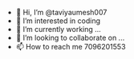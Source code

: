 - 👋 Hi, I’m @taviyaumesh007
- 👀 I’m interested in coding
- 🌱 I’m currently working ...
- 💞️ I’m looking to collaborate on ...
- 📫 How to reach me 7096201553

<!---
taviyaumesh007/taviyaumesh007 is a ✨ special ✨ repository because its `README.md` (this file) appears on your GitHub profile.
You can click the Preview link to take a look at your changes.
--->
